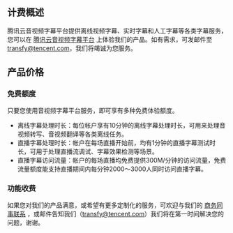 
## 计费概述
腾讯云音视频字幕平台提供离线视频字幕、实时字幕和人工字幕等各类字幕服务，您可以在 [腾讯云音视频字幕平台](https://transfy.cloud.tencent.com) 上体验我们的产品。如有需求，可发邮件至 transfy@tencent.com，我们将竭诚为您服务。

## 产品价格
### 免费额度
只要您使用音视频字幕平台服务，即可享有多种免费体验额度。
- 离线字幕处理时长：每位帐户享有10分钟的离线字幕处理时长，可用来处理音视频转写、音视频翻译等各类离线任务。
- 直播字幕处理时长：帐户在每场直播开始前，均有1分钟的直播字幕测试时长，可用于处理直播流调试、字幕效果检测等场景。
- 直播字幕访问流量：帐户的每场直播均免费提供300M/分钟的访问流量，免费流量额度能支持直播期间内每分钟2000～3000人同时访问直播字幕。

### 功能收费
如果您对我们的产品满意，或希望有更多定制化的服务，可欢迎与我们的 [商务同事联系](https://intl.cloud.tencent.com/contact-sales) ，或邮件告知我们（transfy@tencent.com）我们将在第一时间解决您的问题，谢谢。

